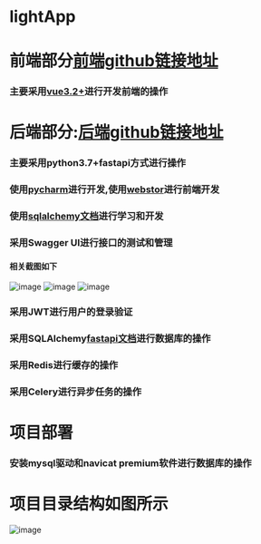 # lightApp
# 前端部分[前端github链接地址](https://github.com/mhxy13867806343/h5-vue3.2--lightApp)
### 主要采用[vue3.2+](https://cn.vuejs.org/)进行开发前端的操作

# 后端部分:[后端github链接地址](https://github.com/mhxy13867806343/python-fastapi-lightApp)
### 主要采用python3.7+fastapi方式进行操作
### 使用[pycharm](https://www.jetbrains.com/pycharm/)进行开发,使用[webstor](https://www.jetbrains.com/webstorm/)进行前端开发
### 使用[sqlalchemy文档](https://www.osgeo.cn/sqlalchemy/index.html)进行学习和开发
### 采用Swagger UI进行接口的测试和管理
#### 相关截图如下
![image](https://user-images.githubusercontent.com/4418166/206836100-d7431ceb-e846-4911-b345-80b61f7e4343.png)
![image](https://user-images.githubusercontent.com/4418166/206836103-995ca1ce-65a8-492d-9c00-c6869ba4a1b9.png)
![image](https://user-images.githubusercontent.com/4418166/206836104-f86576b8-5dd9-4162-a6bd-623a5af9d576.png)
### 采用JWT进行用户的登录验证
### 采用SQLAlchemy[fastapi文档](https://fastapi.tiangolo.com/zh/)进行数据库的操作
### 采用Redis进行缓存的操作
### 采用Celery进行异步任务的操作


# 项目部署
### 安装mysql驱动和navicat premium软件进行数据库的操作

# 项目目录结构如图所示
![image](https://user-images.githubusercontent.com/4418166/206836156-5aa046e6-beb5-442f-8a09-7a99c4389cb8.png)
